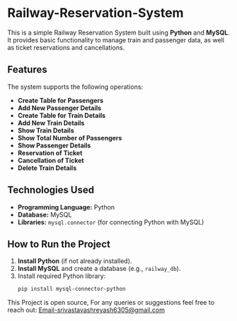 # Railway-Reservation-System

This is a simple Railway Reservation System built using **Python** and **MySQL**. It provides basic functionality to manage train and passenger data, as well as ticket reservations and cancellations.

## Features

The system supports the following operations:

- **Create Table for Passengers**
- **Add New Passenger Details**
- **Create Table for Train Details**
- **Add New Train Details**
- **Show Train Details**
- **Show Total Number of Passengers**
- **Show Passenger Details**
- **Reservation of Ticket**
- **Cancellation of Ticket**
- **Delete Train Details**

## Technologies Used

- **Programming Language:** Python
- **Database:** MySQL
- **Libraries:** `mysql.connector` (for connecting Python with MySQL)

## How to Run the Project

1. **Install Python** (if not already installed).
2. **Install MySQL** and create a database (e.g., `railway_db`).
3. Install required Python library:
   ```bash
   pip install mysql-connector-python

This Project is open source, For any queries or suggestions feel free to reach out: Email-srivastavashreyash6305@gmail.com
